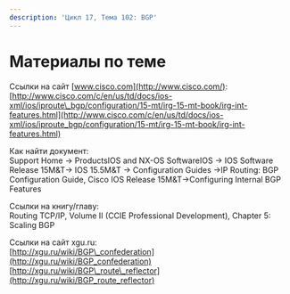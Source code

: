 ```yaml
---
description: 'Цикл 17, Тема 102: BGP'
---
```


# Материалы по теме

Ссылки на сайт [www.cisco.com](http://www.cisco.com/):  
[http://www.cisco.com/c/en/us/td/docs/ios-xml/ios/iproute\_bgp/configuration/15-mt/irg-15-mt-book/irg-int-features.html](http://www.cisco.com/c/en/us/td/docs/ios-xml/ios/iproute_bgp/configuration/15-mt/irg-15-mt-book/irg-int-features.html)

Как найти документ:  
Support Home → ProductsIOS and NX-OS SoftwareIOS → IOS Software Release 15M&T→ IOS 15.5M&T → Configuration Guides →IP Routing: BGP Configuration Guide, Cisco IOS Release 15M&T→Configuring Internal BGP Features

Ссылки на книгу/главу:  
Routing TCP/IP, Volume II \(CCIE Professional Development\), Chapter 5: Scaling BGP

Ссылки на сайт xgu.ru:  
[http://xgu.ru/wiki/BGP\_confederation](http://xgu.ru/wiki/BGP_confederation)  
[http://xgu.ru/wiki/BGP\_route\_reflector](http://xgu.ru/wiki/BGP_route_reflector)

